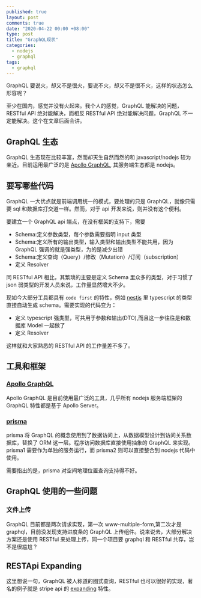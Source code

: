 ```yaml
---
published: true
layout: post
comments: true
date: "2020-04-22 00:00 +08:00"
type: post
title: "GraphQL现状"
categories:
  - nodejs
  - graphql
tags:
  - graphql
---
```


GraphQL 要说火，却又不是很火，要说不火，却又不是很不火，这样的状态怎么形容呢？

至少在国内，感觉并没有火起来。我个人的感觉，GraphQL 能解决的问题，RESTful API 绝对能解决，而相反 RESTful API 绝对能解决问题，GraphQL 不一定能解决。这个在文章后面会讲。

## GraphQL 生态

GraphQL 生态现在比较丰富，然而却天生自然而然的和 javascript/nodejs 较为亲近。目前运用最广泛的是 [Apollo GraphQL](https://www.apollographql.com/), 其服务端生态都是 nodejs。

## 要写哪些代码

GraphQL 一大优点就是前端调用统一的模式，要处理的只是 GraphQL，就像只需要 sql 和数据库打交道一样。然而，对于 api 开发来说，则并没有这个便利。

要建立一个 GraphQL api 端点，在没有框架的支持下，需要

- Schema:定义参数类型，每个参数需要指明 input 类型
- Schema:定义所有的输出类型，输入类型和输出类型不能共用，因为 GraphQL 强调的就是强类型，为的是减少出错
- Schema:定义查询（Query）/修改（Mutation）/订阅（subscription）
- 定义 Resolver

同 RESTful API 相比，其繁琐的主要是定义 Schema 里众多的类型，对于习惯了 json 弱类型的开发人员来说，工作量显然增大不少。

现如今大部分工具都具有 `code first` 的特性，例如 [nestjs](https://nestjs.com/) 里 typescript 的类型直接自动生成 schema。需要实现的代码变为：

- 定义 typescript 强类型，可共用于参数和输出(DTO),而且这一步往往是和数据库 Model 一起做了
- 定义 Resolver

这样就和大家熟悉的 RESTful API 的工作量差不多了。

## 工具和框架

### [Apollo GraphQL](https://www.apollographql.com/)

Apollo GraphQL 是目前使用最广泛的工具，几乎所有 nodejs 服务端框架的 GraphQL 特性都是基于 Apollo Server。

### [prisma](https://github.com/prisma/prisma)

prisma 将 GraphQL 的概念使用到了数据访问上，从数据模型设计到访问关系数据库，替换了 ORM 这一层。程序访问数据库直接使用抽象的 GraphQL 来实现。prisma1 需要作为单独的服务运行，而 prisma2 则可以直接整合到 nodejs 代码中使用。

需要指出的是，prisma 对空间地理位置查询支持得不好。

## GraphQL 使用的一些问题

### 文件上传

GraphQL 目前都是两次请求实现，第一次 www-multiple-form,第二次才是 graphql，目前没发现支持进度条的 GraphQL 上传组件。说来说去，大部分解决方案还是使用 RESTful 来处理上传，同一个项目要 graphql 和 RESTful 共存，岂不是很尴尬？

## RESTApi Expanding

这里想说一句，GraphQL 被人称道的图式查询，RESTful 也可以很好的实现，著名的例子就是 stripe api 的 [expanding](https://stripe.com/docs/api/expanding_objects) 特性。
